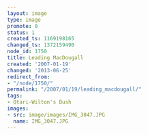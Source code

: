 ```yaml
---
layout: image
type: image
promote: 0
status: 1
created_ts: 1169198165
changed_ts: 1372159490
node_id: 1750
title: Leading MacDougall
created: '2007-01-19'
changed: '2013-06-25'
redirect_from:
- "/node/1750/"
permalink: "/2007/01/19/leading_macdougall/"
tags:
- Otari-Wilton's Bush
images:
- src: image/images/IMG_3047.JPG
  name: IMG_3047.JPG
---
```


